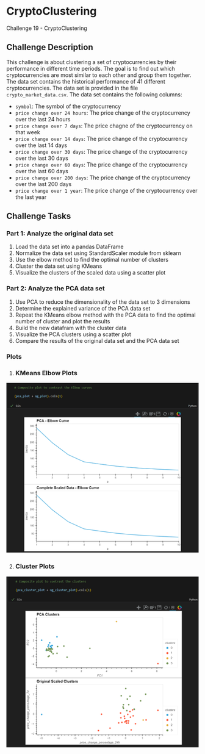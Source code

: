 # CryptoClustering
Challenge 19 - CryptoClustering

## Challenge Description

This challenge is about clustering a set of cryptocurrencies by their performance in different time periods. The goal is to find out which cryptocurrencies are most similar to each other and group them together. The data set contains the historical performance of 41 different cryptocurrencies. The data set is provided in the file `crypto_market_data.csv`. The data set contains the following columns:

* `symbol`: The symbol of the cryptocurrency
* `price change over 24 hours`: The price change of the cryptocurrency over the last 24 hours
* `price change over 7 days`: The price chagne of the cryptocurrency on that week
* `price change over 14 days`: The price change of the cryptocurrency over the last 14 days
* `price change over 30 days`: The price change of the cryptocurrency over the last 30 days
* `price change over 60 days`: The price change of the cryptocurrency over the last 60 days
* `price change over 200 days`: The price change of the cryptocurrency over the last 200 days
* `price change over 1 year`: The price change of the cryptocurrency over the last year

## Challenge Tasks

### Part 1: Analyze the original data set
1. Load the data set into a pandas DataFrame
2. Normalize the data set using StandardScaler module from sklearn
3. Use the elbow method to find the optimal number of clusters
4. Cluster the data set using KMeans
5. Visualize the clusters of the scaled data using a scatter plot

### Part 2: Analyze the PCA data set
1. Use PCA to reduce the dimensionality of the data set to 3 dimensions
2. Determine the explained variance of the PCA data set
3. Repeat the KMeans elbow method with the PCA data to find the optimal number of cluster and plot the results
4. Build the new datafram with the cluster data
5. Visualize the PCA clusters using a scatter plot
6. Compare the results of the original data set and the PCA data set


### Plots

 1.  ### KMeans Elbow Plots 
<p align="center">
<img src="Images/elbow_plots.png" alt="elbow plots" >
</p>

2.   ### Cluster Plots
<p align="center">
<img src="Images/cluster_plots.png" alt="cluter plots" >